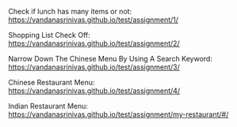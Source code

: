 Check if lunch has many items or not: https://vandanasrinivas.github.io/test/assignment/1/

Shopping List Check Off: https://vandanasrinivas.github.io/test/assignment/2/

Narrow Down The Chinese Menu By Using A Search Keyword: https://vandanasrinivas.github.io/test/assignment/3/

Chinese Restaurant Menu: https://vandanasrinivas.github.io/test/assignment/4/

Indian Restaurant Menu: https://vandanasrinivas.github.io/test/assignment/my-restaurant/#/
